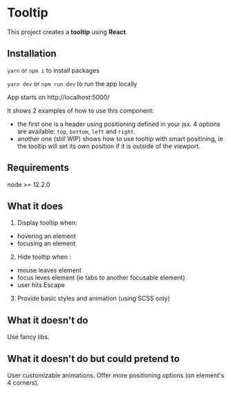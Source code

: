 # Tooltip

This project creates a **tooltip** using **React**.

## Installation

`yarn` or `npm i` to install packages

`yarn dev` or `npm run dev` to run the app locally

App starts on http://localhost:5000/

It shows 2 examples of how to use this component:

- the first one is a header using positioning defined in your jsx. 4 options are available: `top`, `bottom`, `left` and `right`.
- another one (still WIP) shows how to use tooltip with smart positining, ie the tooltip will set its own position if it is outside of the viewport.

## Requirements

node >= 12.2.0

## What it does

1. Display tooltip when:

- hovering an element
- focusing an element

2. Hide tooltip when :

- mouse leaves element
- focus leves element (ie tabs to another focusable element)
- user hits Escape

3. Provide basic styles and animation (using SCSS only)

## What it doesn't do

Use fancy libs.

## What it doesn't do but could pretend to

User customizable animations.
Offer more positioning options (on element's 4 corners).
